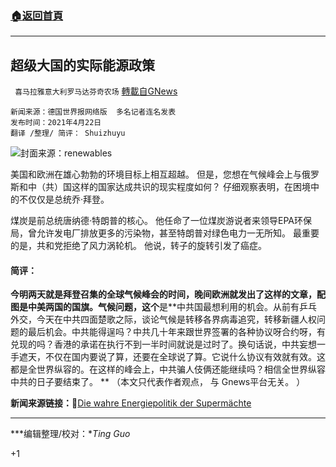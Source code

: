 ###  [:house:返回首頁](https://github.com/ourhimalayas/txt)
---

## 超级大国的实际能源政策
` 喜马拉雅意大利罗马达芬奇农场` [轉載自GNews](https://gnews.org/zh-hans/1128103/)

```
新闻来源：德国世界报网络版  多名记者连名发表
发布时间：2021年4月22日
翻译 /整理/ 简评： Shuizhuyu
```


![]()![](https://gnews.org/wp-content/uploads/2021/04/image0-1-14-scaled.jpg)封面来源：renewables

美国和欧洲在雄心勃勃的环境目标上相互超越。 但是，您想在气候峰会上与俄罗斯和中（共）国这样的国家达成共识的现实程度如何？ 仔细观察表明，在困境中的不仅仅是总统乔·拜登。

煤炭是前总统唐纳德·特朗普的核心。 他任命了一位煤炭游说者来领导EPA环保局，曾允许发电厂排放更多的污染物，甚至特朗普对绿色电力一无所知。 最重要的是，共和党拒绝了风力涡轮机。 他说，转子的旋转引发了癌症。

#### **简评：**

**今明两天就是拜登召集的全球气候峰会的时间，晚间欧洲就发出了这样的文章，配图是中美两国的国旗。气候问题，这个**是**中共国最想利用的机会。从前有乒乓外交，今天在中共四面楚歌之际，谈论气候是转移各界病毒追究，转移新疆人权问题的最后机会。中共能得逞吗？中共几十年来跟世界签署的各种协议呀合约呀，有兑现的吗？香港的承诺在执行不到一半时间就说是过时了。换句话说，中共妄想一手遮天，不仅在国内要说了算，还要在全球说了算。它说什么协议有效就有效。这都是全世界纵容的。在这样的峰会上，中共骗人伎俩还能继续吗？相信全世界纵容中共的日子要结束了。 **
（本文只代表作者观点， 与 Gnews平台无关。 ）

**新闻来源链接：**🔗[Die wahre Energiepolitik der Supermächte](https://www.welt.de/politik/ausland/plus230580913/Klimagipfel-Die-wahre-Energiepolitik-der-Supermaechte.html)

* * *

***编辑整理/校对：**Ting Guo*

+1
